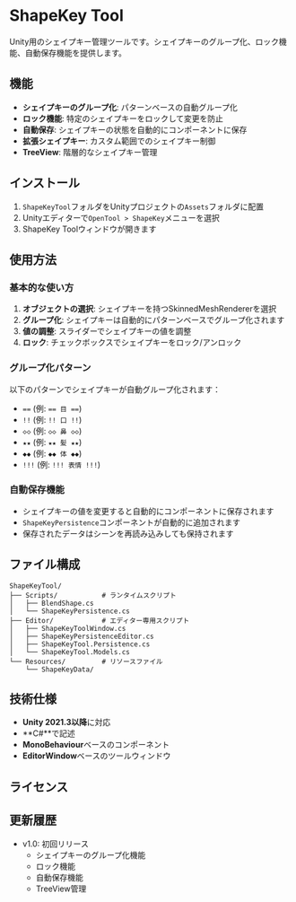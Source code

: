 # ShapeKey Tool

Unity用のシェイプキー管理ツールです。シェイプキーのグループ化、ロック機能、自動保存機能を提供します。

## 機能

- **シェイプキーのグループ化**: パターンベースの自動グループ化
- **ロック機能**: 特定のシェイプキーをロックして変更を防止
- **自動保存**: シェイプキーの状態を自動的にコンポーネントに保存
- **拡張シェイプキー**: カスタム範囲でのシェイプキー制御
- **TreeView**: 階層的なシェイプキー管理

## インストール

1. `ShapeKeyTool`フォルダをUnityプロジェクトの`Assets`フォルダに配置
2. Unityエディターで`OpenTool > ShapeKey`メニューを選択
3. ShapeKey Toolウィンドウが開きます

## 使用方法

### 基本的な使い方

1. **オブジェクトの選択**: シェイプキーを持つSkinnedMeshRendererを選択
2. **グループ化**: シェイプキーは自動的にパターンベースでグループ化されます
3. **値の調整**: スライダーでシェイプキーの値を調整
4. **ロック**: チェックボックスでシェイプキーをロック/アンロック

### グループ化パターン

以下のパターンでシェイプキーが自動グループ化されます：
- `==` (例: `== 目 ==`)
- `!!` (例: `!! 口 !!`)
- `◇◇` (例: `◇◇ 鼻 ◇◇`)
- `★★` (例: `★★ 髪 ★★`)
- `◆◆` (例: `◆◆ 体 ◆◆`)
- `!!!` (例: `!!! 表情 !!!`)

### 自動保存機能

- シェイプキーの値を変更すると自動的にコンポーネントに保存されます
- `ShapeKeyPersistence`コンポーネントが自動的に追加されます
- 保存されたデータはシーンを再読み込みしても保持されます

## ファイル構成

```
ShapeKeyTool/
├── Scripts/           # ランタイムスクリプト
│   ├── BlendShape.cs
│   └── ShapeKeyPersistence.cs
├── Editor/            # エディター専用スクリプト
│   ├── ShapeKeyToolWindow.cs
│   ├── ShapeKeyPersistenceEditor.cs
│   ├── ShapeKeyTool.Persistence.cs
│   └── ShapeKeyTool.Models.cs
└── Resources/         # リソースファイル
    └── ShapeKeyData/
```

## 技術仕様

- **Unity 2021.3以降**に対応
- **C#**で記述
- **MonoBehaviour**ベースのコンポーネント
- **EditorWindow**ベースのツールウィンドウ

## ライセンス

## 更新履歴

- v1.0: 初回リリース
  - シェイプキーのグループ化機能
  - ロック機能
  - 自動保存機能
  - TreeView管理 